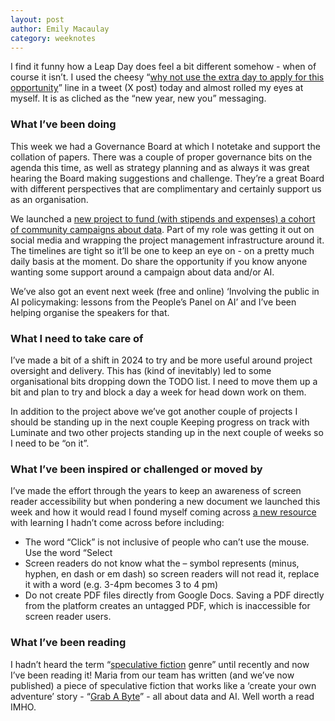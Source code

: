 ```yaml
---
layout: post
author: Emily Macaulay
category: weeknotes
---
```


I find it funny how a Leap Day does feel a bit different somehow - when of course it isn’t.  I used the cheesy “[why not use the extra day to apply for this opportunity](https://x.com/ConnectedByData/status/1763096782911987784?s=20)” line in a tweet (X post) today and almost rolled my eyes at myself. It is as cliched as the “new year, new you” messaging.

### What I’ve been doing
This week we had a Governance Board at which I notetake and support the collation of papers.  There was a couple of proper governance bits on the agenda this time, as well as strategy planning and as always it was great hearing the Board making suggestions and challenge.  They’re a great Board with different perspectives that are complimentary and certainly support us as an organisation.

We launched a [new project to fund (with stipends and expenses) a cohort of community campaigns about data](https://connectedbydata.org/projects/2023-catalysing-communities).  Part of my role was getting it out on social media and wrapping the project management infrastructure around it.  The timelines are tight so it’ll be one to keep an eye on - on a pretty much daily basis at the moment. Do share the opportunity if you know anyone wanting some support around a campaign about data and/or AI.

We’ve also got an event next week (free and online) ‘Involving the public in AI policymaking: lessons from the People’s Panel on AI’ and I’ve been helping organise the speakers for that.  

### What I need to take care of
I’ve made a bit of a shift in 2024 to try and be more useful around project oversight and delivery.  This has (kind of inevitably) led to some organisational bits dropping down the TODO list.  I need to move them up a bit and plan to try and block a day a week for head down work on them.

In addition to the project above we’ve got another couple of projects I should be standing up in the next couple Keeping progress on track with Luminate and two other projects standing up in the next couple of weeks so I need to be “on it”.

### What I’ve been inspired or challenged or moved by
I’ve made the effort through the years to keep an awareness of screen reader accessibility but when pondering a new document we launched this week and how it would read I found myself coming across [a new resource](https://www.csun.edu/sites/default/files/Google-Docs-Accessibility.pdf) with learning I hadn’t come across before including:

* The word “Click” is not inclusive of people who can’t use the mouse. Use the word “Select
* Screen readers do not know what the – symbol represents (minus, hyphen, en dash or em dash) so screen readers will not read it, replace it with a word (e.g. 3-4pm becomes 3 to 4 pm)
* Do not create PDF files directly from Google Docs. Saving a PDF directly from the platform creates an untagged PDF, which is inaccessible for screen reader users.

### What I’ve been reading
I hadn’t heard the term “[speculative fiction](https://en.wikipedia.org/wiki/Speculative_fiction) genre” until recently and now I’ve been reading it! Maria from our team has written (and we’ve now published) a piece of speculative fiction that works like a ‘create your own adventure’ story - “[Grab A Byte](https://connectedbydata.org/resources/speculative-fiction-grab-a-byte)” - all about data and AI.  Well worth a read IMHO.